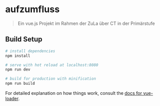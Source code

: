 # aufzumfluss

> Ein vue.js Projekt im Rahmen der ZuLa über CT in der Primärstufe

## Build Setup

``` bash
# install dependencies
npm install

# serve with hot reload at localhost:8080
npm run dev

# build for production with minification
npm run build
```

For detailed explanation on how things work, consult the [docs for vue-loader](http://vuejs.github.io/vue-loader).
